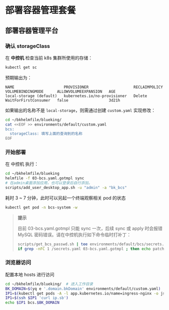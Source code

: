 # 部署容器管理套餐

## 部署容器管理平台
### 确认 storageClass
在 **中控机** 检查当前 k8s 集群所使用的存储：
``` bash
kubectl get sc
```
预期输出为：
``` plain
NAME                      PROVISIONER                    RECLAIMPOLICY   VOLUMEBINDINGMODE      ALLOWVOLUMEEXPANSION   AGE
local-storage (default)   kubernetes.io/no-provisioner   Delete          WaitForFirstConsumer   false                  3d21h
```
如果输出的名称不是 `local-storage`，则需通过创建 `custom.yaml` 实现修改：
``` bash
cd ~/bkhelmfile/blueking/
cat <<EOF >> environments/default/custom.yaml
bcs:
  storageClass: 填写上面的查询到的名称
EOF
```

### 开始部署
在 中控机 执行：
``` bash
cd ~/bkhelmfile/blueking
helmfile -f 03-bcs.yaml.gotmpl sync
# 在admin桌面添加应用，也可以登录后自行添加。
scripts/add_user_desktop_app.sh -u "admin" -a "bk_bcs"
```
耗时 3 ~ 7 分钟，此时可以另起一个终端观察相关 pod 的状态
``` bash
kubectl get pod -n bcs-system -w
```

>**提示**
>
>目前 03-bcs.yaml.gotmpl 只能 sync 一次，后续 sync 或 apply 时会报错 MySQL 密码错误。请在中控机执行如下命令临时打补丁：
>``` bash
>scripts/get_bcs_passwd.sh | tee environments/default/bcs/secrets.yaml
>if grep -nFC 1 /secrets.yaml 03-bcs.yaml.gotmpl ; then echo patched; else sed -i '/resources[.]yaml[.]gotmpl/a\    - environments/default/bcs/secrets.yaml' 03-bcs.yaml.gotmpl && echo patch applied || echo failed to patch ; fi
>```


### 浏览器访问
配置本地 hosts 进行访问
``` bash
cd ~/bkhelmfile/blueking/  # 进入工作目录
BK_DOMAIN=$(yq e '.domain.bkDomain' environments/default/custom.yaml)  # 从自定义配置中提取, 也可自行赋值
IP1=$(kubectl get pods -A -l app.kubernetes.io/name=ingress-nginx -o jsonpath='{.items[0].status.hostIP}')
IP1=$(ssh $IP1 'curl ip.sb')
echo $IP1 bcs.$BK_DOMAIN
```

